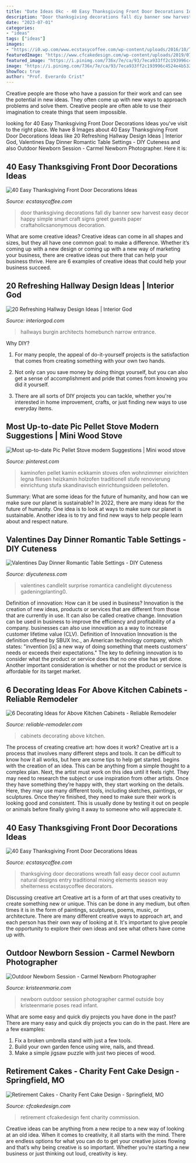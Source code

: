```yaml
---
title: "Date Ideas Okc - 40 Easy Thanksgiving Front Door Decorations Ideas"
description: "Door thanksgiving decorations fall diy banner sew harvest easy decor happy simple smart craft signs greet guests paper craftaholicsanonymous decoration"
date: "2023-07-01"
categories:
- "ideas"
tags: ["ideas"]
images:
- "https://i0.wp.com/www.ecstasycoffee.com/wp-content/uploads/2016/10/Thanksgiving-Front-Door-Decorations-Ideas-3.jpg?resize=658%2C990"
featuredImage: "https://www.cfcakedesign.com/wp-content/uploads/2019/07/18-2501-elementor_library/CharityFentSpecialEventCakes_0003.jpg"
featured_image: "https://i.pinimg.com/736x/7e/ca/93/7eca933ff2c193996c4524e4b533fac5.jpg"
image: "https://i.pinimg.com/736x/7e/ca/93/7eca933ff2c193996c4524e4b533fac5.jpg"
ShowToc: true
author: "Prof. Everardo Crist"
---
```



Creative people are those who have a passion for their work and can see the potential in new ideas. They often come up with new ways to approach problems and solve them. Creative people are often able to use their imagination to create things that seem impossible.

	

		
looking for 40 Easy Thanksgiving Front Door Decorations Ideas you've visit to the right place. We have 8 Images about 40 Easy Thanksgiving Front Door Decorations Ideas like 20 Refreshing Hallway Design Ideas | Interior God, Valentines Day Dinner Romantic Table Settings - DIY Cuteness and also Outdoor Newborn Session - Carmel Newborn Photographer. Here it is:
		
    
## 40 Easy Thanksgiving Front Door Decorations Ideas

<img loading=lazy src="https://i0.wp.com/www.ecstasycoffee.com/wp-content/uploads/2016/10/Thanksgiving-Front-Door-Decorations-20.jpg?resize=572%2C800" onerror="this.onerror=null;this.src='https://tse1.mm.bing.net/th?id=OIP.6m4fGl-zrJ24KZPROo2S3QHaKW&amp;pid=15.1';" alt="40 Easy Thanksgiving Front Door Decorations Ideas">

_Source: ecstasycoffee.com_

>door thanksgiving decorations fall diy banner sew harvest easy decor happy simple smart craft signs greet guests paper craftaholicsanonymous decoration. 

	

What are some creative ideas?
Creative ideas can come in all shapes and sizes, but they all have one common goal: to make a difference. Whether it’s coming up with a new design or coming up with a new way of marketing your business, there are creative ideas out there that can help your business thrive. Here are 6 examples of creative ideas that could help your business succeed.

    
## 20 Refreshing Hallway Design Ideas | Interior God

<img loading=lazy src="https://www.interiorgod.com/wp-content/uploads/2016/04/Hallway-Burgin-Lambert-Architects.jpg" onerror="this.onerror=null;this.src='https://tse3.mm.bing.net/th?id=OIP.i-me4KIQ1edLhi3mDB_NiQHaLc&amp;pid=15.1';" alt="20 Refreshing Hallway Design Ideas | Interior God">

_Source: interiorgod.com_

>hallways burgin architects homebunch narrow entrance. 

	

Why DIY?
1. For many people, the appeal of do-it-yourself projects is the satisfaction that comes from creating something with your own two hands.
2. Not only can you save money by doing things yourself, but you can also get a sense of accomplishment and pride that comes from knowing you did it yourself.

3. There are all sorts of DIY projects you can tackle, whether you're interested in home improvement, crafts, or just finding new ways to use everyday items.

    
## Most Up-to-date Pic Pellet Stove Modern Suggestions | Mini Wood Stove

<img loading=lazy src="https://i.pinimg.com/736x/7e/ca/93/7eca933ff2c193996c4524e4b533fac5.jpg" onerror="this.onerror=null;this.src='https://tse1.mm.bing.net/th?id=OIP.n4FxZHJHJWAbVcrKP5trEAHaKk&amp;pid=15.1';" alt="Most up-to-date Pic Pellet Stove modern Suggestions | Mini wood stove">

_Source: pinterest.com_

>kaminofen pellet kamin eckkamin stoves ofen wohnzimmer einrichten legna fliesen heizkamin holzofen traditionell stufe renovierung einrichtung stufa skandinavisch einrichtungsideen pelletofen. 

	

Summary: What are some ideas for the future of humanity, and how can we make sure our planet is sustainable?
In 2022, there are many ideas for the future of humanity. One idea is to look at ways to make sure our planet is sustainable. Another idea is to try and find new ways to help people learn about and respect nature.

    
## Valentines Day Dinner Romantic Table Settings - DIY Cuteness

<img loading=lazy src="https://diycuteness.com/wp-content/uploads/2019/12/Valentines-Day-Dinner-Romantic-Table-Settings-9.jpg" onerror="this.onerror=null;this.src='https://tse1.mm.bing.net/th?id=OIP.Xn-arz10oaYd3m-oGcJDgwHaNJ&amp;pid=15.1';" alt="Valentines Day Dinner Romantic Table Settings - DIY Cuteness">

_Source: diycuteness.com_

>valentines candlelit surprise romantica candlelight diycuteness gadeningplanting0. 

	

Definition of innovation: How can it be used in business?
Innovation is the creation of new ideas, products or services that are different from those that are currently in use. It can also be called creative change. Innovation can be used in business to improve the efficiency and profitability of a company. businesses can also use innovation as a way to increase customer lifetime value (CLV). Definition of Innovation
Innovation is the definition offered by SBUX Inc., an American technology company, which states: "invention [is] a new way of doing something that meets customers' needs or exceeds their expectations." The key to defining innovation is to consider what the product or service does that no one else has yet done. Another important consideration is whether or not the product or service is affordable for its target market.

    
## 6 Decorating Ideas For Above Kitchen Cabinets - Reliable Remodeler

<img loading=lazy src="https://dyj7luh3166cu.cloudfront.net/wp-content/uploads/sites/6/2015/07/14.jpg" onerror="this.onerror=null;this.src='https://tse1.mm.bing.net/th?id=OIP.wuTRyWnUxxm9hSaoNxI1jwHaLH&amp;pid=15.1';" alt="6 Decorating Ideas for Above Kitchen Cabinets - Reliable Remodeler">

_Source: reliable-remodeler.com_

>cabinets decorating above kitchen. 

	

The process of creating creative art: how does it work?
Creative art is a process that involves many different steps and tools. It can be difficult to know how it all works, but here are some tips to help get started. 
 begins with the creation of an idea. This can be anything from a simple thought to a complex plan. Next, the artist must work on this idea until it feels right. They may need to research the subject or use inspiration from other artists. Once they have something they’re happy with, they start working on the details. Here, they may use many different tools, including sketches, paintings, or sculptures. Once they’re finished, they need to make sure their work is looking good and consistent. This is usually done by testing it out on people or animals before finally giving it away to someone who will appreciate it.

    
## 40 Easy Thanksgiving Front Door Decorations Ideas

<img loading=lazy src="https://i0.wp.com/www.ecstasycoffee.com/wp-content/uploads/2016/10/Thanksgiving-Front-Door-Decorations-Ideas-3.jpg?resize=658%2C990" onerror="this.onerror=null;this.src='https://tse3.mm.bing.net/th?id=OIP.cDUlo7ADIpu0MG1sqyITawHaLJ&amp;pid=15.1';" alt="40 Easy Thanksgiving Front Door Decorations Ideas">

_Source: ecstasycoffee.com_

>thanksgiving door decorations wreath fall easy decor cool autumn natural designs entry traditional mixing elements season way shelterness ecstasycoffee decorators. 

	

Discussing creative art
Creative art is a form of art that uses creativity to create something new or unique. This can be done in any medium, but often times it is in the form of paintings, sculptures, poems, music, or architecture. There are many different creative ways to approach art, and each person has their own way of looking at it. It's important to give people the opportunity to explore their own ideas and see what others have come up with.

    
## Outdoor Newborn Session - Carmel Newborn Photographer

<img loading=lazy src="http://kristeenmarie.com/photography/blog/wp-content/uploads/2015/08/2015-08-20_0008.jpg" onerror="this.onerror=null;this.src='https://tse1.mm.bing.net/th?id=OIP.HaKa0cWVDf5zh4LZx_hiFQHaQB&amp;pid=15.1';" alt="Outdoor Newborn Session - Carmel Newborn Photographer">

_Source: kristeenmarie.com_

>newborn outdoor session photographer carmel outside boy kristeenmarie poses read infant. 

	

What are some easy and quick diy projects you have done in the past?
There are many easy and quick diy projects you can do in the past. Here are a few examples:
1. Fix a broken umbrella stand with just a few tools.
2. Build your own garden fence using wire, nails, and thread.
3. Make a simple jigsaw puzzle with just two pieces of wood.

    
## Retirement Cakes - Charity Fent Cake Design - Springfield, MO

<img loading=lazy src="https://www.cfcakedesign.com/wp-content/uploads/2019/07/18-2501-elementor_library/CharityFentSpecialEventCakes_0003.jpg" onerror="this.onerror=null;this.src='https://tse1.mm.bing.net/th?id=OIP.0m0XK6zYv2nllq_0JfMTmwHaLH&amp;pid=15.1';" alt="Retirement Cakes - Charity Fent Cake Design - Springfield, MO">

_Source: cfcakedesign.com_

>retirement cfcakedesign fent charity commission. 

	

Creative ideas can be anything from a new recipe to a new way of looking at an old idea. When it comes to creativity, it all starts with the mind. There are endless options for what you can do to get your creative juices flowing and that’s why being creative is so important. Whether you’re starting a new business or just thinking out loud, creativity is key.

